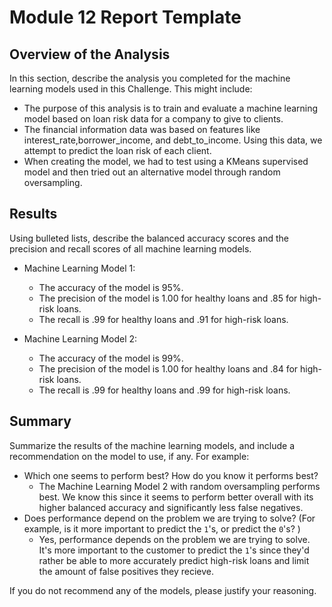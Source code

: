# Module 12 Report Template

## Overview of the Analysis

In this section, describe the analysis you completed for the machine learning models used in this Challenge. This might include:

- The purpose of this analysis is to train and evaluate a machine learning model based on loan risk data for a company to give to clients. 
- The financial information data was based on features like interest_rate,borrower_income, and debt_to_income. Using this data, we attempt to predict the loan risk of each client.
- When creating the model, we had to test using a KMeans supervised model and then tried out an alternative model through random oversampling.

## Results

Using bulleted lists, describe the balanced accuracy scores and the precision and recall scores of all machine learning models.

* Machine Learning Model 1:
  - The accuracy of the model is 95%.
  - The precision of the model is 1.00 for healthy loans and .85 for high-risk loans.
  - The recall is .99 for healthy loans and .91 for high-risk loans.



* Machine Learning Model 2:
    - The accuracy of the model is 99%.
    - The precision of the model is 1.00 for healthy loans and .84 for high-risk loans.
    - The recall is .99 for healthy loans and .99 for high-risk loans.

## Summary

Summarize the results of the machine learning models, and include a recommendation on the model to use, if any. For example:
* Which one seems to perform best? How do you know it performs best?
  - The Machine Learning Model 2 with random oversampling performs best. We know this since it seems to perform better overall with its higher balanced accuracy and significantly less false negatives.
* Does performance depend on the problem we are trying to solve? (For example, is it more important to predict the `1`'s, or predict the `0`'s? )
  - Yes, performance depends on the problem we are trying to solve. It's more important to the customer to predict the `1`'s since they'd rather be able to more accurately predict high-risk loans and limit the amount of false positives they recieve.

If you do not recommend any of the models, please justify your reasoning.
